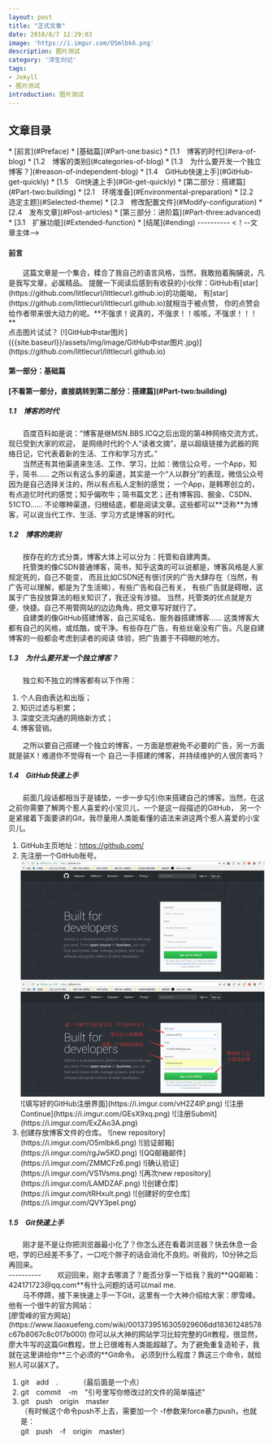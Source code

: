 ```yaml
---
layout: post
title: "正式文章"
date: 2018/8/7 12:29:03  
image: 'https://i.imgur.com/O5mlbk6.png'
description: 图片测试
category: '浮生刘记'
tags:
- Jekyll
- 图片测试
introduction: 图片测试
---
```

<h2>文章目录</h2>
* [前言](#Preface)
* [基础篇](#Part-one:basic)
    * [1.1 博客的时代](#era-of-blog)
	* [1.2 博客的类别](#categories-of-blog)
	* [1.3 为什么要开发一个独立博客？](#reason-of-independent-blog)
	* [1.4 GitHub快速上手](#GitHub-get-quickly)
	* [1.5 Git快速上手](#Git-get-quickly)
* [第二部分：搭建篇](#Part-two:building)
	* [2.1 环境准备](#Environmental-preparation)
	* [2.2 选定主题](#Selected-theme)
	* [2.3 修改配置文件](#Modify-configuration)
	* [2.4 发布文章](#Post-articles)
* [第三部分：进阶篇](#Part-three:advanced)
	* [3.1 扩展功能](#Extended-function)
* [结尾](#ending)
----------
<！--文章主体-->
	<div id="Preface">
		<h4>前言</h4>
	</div>
&emsp;&emsp;这篇文章是一个集合，糅合了我自己的语言风格，当然，我敢拍着胸脯说，凡是我写文章，必属精品。
提醒一下阅读后感到有收获的小伙伴：GitHub有[star](https://github.com/littlecurl/littlecurl.github.io)的功能呦，
有[star](https://github.com/littlecurl/littlecurl.github.io)就相当于被点赞，
你的点赞会给作者带来很大动力的呢。**不强求！说真的，不强求！！咳咳，不强求！！！**
<br /> 
点击图片试试？
[![GitHub中star图片]({{site.baseurl}}/assets/img/image/GitHub中star图片.jpg)](https://github.com/littlecurl/littlecurl.github.io)
<br /> 
	<div id="Part-one:basic"></div>
		<h4>第一部分：基础篇</h4>	
		<h4>[不看第一部分，直接跳转到第二部分：搭建篇](#Part-two:building)</h4>
		<div name="era-of-blog"></div>
			<h5>1.1&emsp;博客的时代</h5>
					&emsp;&emsp;百度百科如是说：“博客是继MSN.BBS.ICQ之后出现的第4种网络交流方式，现已受到大家的欢迎，
					是网络时代的个人“读者文摘”，是以超级链接为武器的网络日记，它代表着新的生活、工作和学习方式。”<br />
					&emsp;&emsp;当然还有其他渠道来生活、工作、学习，比如：微信公众号，一个App，知乎，简书......
					之所以有这么多的渠道，其实是一个“人以群分”的表现，微信公众号因为是自己选择关注的，所以有点私人定制的感觉；
					一个App，是韩寒创立的，有点追忆时代的感觉；知乎偏吹牛；简书篇文艺；还有博客园、掘金、CSDN、51CTO......
					不论哪种渠道，归根结底，都是阅读文章。这些都可以**泛称**为博客，可以说当代工作、生活、学习方式是博客的时代。
		<div id="categories-of-blog"></div>
			<h5>1.2&emsp;博客的类别</h5>
					&emsp;&emsp;按存在的方式分类，博客大体上可以分为：托管和自建两类。<br />
					&emsp;&emsp;托管类的像CSDN普通博客，简书，知乎这类的可以说都是，博客风格是人家规定死的，自己不能变，
				而且比如CSDN还有很讨厌的广告大肆存在（当然，有广告可以理解，都是为了生活嘛），有些广告和自己有关，
				有些广告就是碍眼，这属于广告投放算法的相关知识了，我还没有涉猎。
				当然，托管类的优点就是方便，快捷。自己不用管网站的边边角角，把文章写好就行了。<br />
					&emsp;&emsp;自建类的像GitHub搭建博客，自己买域名、服务器搭建博客......
				这类博客大都有自己的风格，或炫酷，或干净。有些存在广告，有些丝毫没有广告。凡是自建博客的一般都会考虑到读者的阅读
				体验，把广告置于不碍眼的地方。				
		<div id="reason-of-independent-blog"></div>
			<h5>1.3&emsp;为什么要开发一个独立博客？</h5>
					&emsp;&emsp;独立和不独立的博客都有以下作用：
					<ol>
						<li>个人自由表达和出版；</li>
						<li>知识过滤与积累；</li>
						<li>深度交流沟通的网络新方式；</li>
						<li>博客营销。</li>
					</ol>
					&emsp;&emsp;之所以要自己搭建一个独立的博客，一方面是想避免不必要的广告，另一方面就是装X！难道你不觉得有一个
				自己一手搭建的博客，并持续维护的人很厉害吗？
		<div id="GitHub-get-quickly"></div>
			<h5>1.4&emsp;GitHub快速上手</h5>
					&emsp;&emsp;前面几段话都相当于是铺垫，一步一步勾引你来搭建自己的博客。当然，在这之前你需要了解两个惹人喜爱的小宝贝儿，一个是这一段描述的GitHub，
				另一个是紧接着下面要讲的Git，我尽量用人类能看懂的语法来讲这两个惹人喜爱的小宝贝儿。
				<ol>
					<li>
						GitHub主页地址：<a href="https://github.com/">https://github.com/</a>
					</li>
					<li>
						先注册一个GitHub账号。
						<img src="image/GitHub注册图片1.png" alt="GitHub注册图片1" />
						<img src="image/GitHub注册图片2.png" alt="GitHub注册图片2" />
						![填写好的GitHub注册界面](https://i.imgur.com/vH2Z4lP.png)
						![注册Continue](https://i.imgur.com/GEsX9xq.png)
						![注册Submit](https://i.imgur.com/ExZAo3A.png)
					</li>
					<li>
						创建存放博客文件的仓库。
						![new repository](https://i.imgur.com/O5mlbk6.png)
						![验证邮箱](https://i.imgur.com/rgJw5KD.png)
						![QQ邮箱邮件](https://i.imgur.com/ZMMCFz6.png)
						![确认验证](https://i.imgur.com/VS1Vsms.png)
						![再次new repository](https://i.imgur.com/LAMDZAF.png)
						![创建仓库](https://i.imgur.com/tRHxult.png)
						![创建好的空仓库](https://i.imgur.com/QVY3peI.png)
					</li>
				</ol>
		<div id="Git-get-quickly"></div>
			<h5>1.5&emsp;Git快速上手</h5>
					&emsp;&emsp;刚才是不是让你把浏览器最小化了？你怎么还在看着浏览器？快去休息一会吧，学的已经差不多了，一口吃个胖子的话会消化不良的。听我的，10分钟之后再回来。
					<br />
----------
					&emsp;&emsp;欢迎回来，刚才去哪浪了？能否分享一下给我？我的**QQ邮箱：424171723@qq.com**有什么问题的话可以mail me.  
					<br />
					&emsp;&emsp;马不停蹄，接下来快速上手一下Git，这里有一个大神介绍给大家：廖雪峰。他有一个很牛的官方网站：
					<br />
					[廖雪峰的官方网站](https://www.liaoxuefeng.com/wiki/0013739516305929606dd18361248578c67b8067c8c017b000)
					你可以从大神的网站学习比较完整的Git教程，很显然，廖大牛写的这篇Git教程，世上已很难有人类能超越了。为了避免重复造轮子，我就在这里讲给你**三个必须的**Git命令。
					必须到什么程度？靠这三个命令，就给别人可以装X了。
					<ol>
						<li>git&emsp;add&emsp;.&emsp;&emsp;&emsp;（最后面是一个点）</li>
						<li>git&emsp;commit&emsp;-m&emsp;"引号里写你修改过的文件的简单描述"</li>
						<li>git&emsp;push&emsp;origin&emsp;master&emsp;&emsp;
							<br />（有时候这个命令push不上去，需要加一个 -f参数来force暴力push，也就是：
							<br />git&emsp;push&emsp;-f&emsp;origin&emsp;master）</li>
					</ol>
				</p>
				
	

